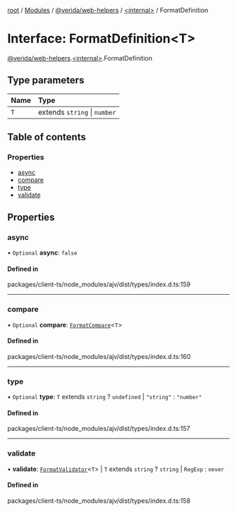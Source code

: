 [root](../README.md) / [Modules](../modules.md) / [@verida/web-helpers](../modules/verida_web_helpers.md) / [<internal\>](../modules/verida_web_helpers._internal_.md) / FormatDefinition

# Interface: FormatDefinition<T\>

[@verida/web-helpers](../modules/verida_web_helpers.md).[<internal\>](../modules/verida_web_helpers._internal_.md).FormatDefinition

## Type parameters

| Name | Type |
| :------ | :------ |
| `T` | extends `string` \| `number` |

## Table of contents

### Properties

- [async](verida_web_helpers._internal_.FormatDefinition.md#async)
- [compare](verida_web_helpers._internal_.FormatDefinition.md#compare)
- [type](verida_web_helpers._internal_.FormatDefinition.md#type)
- [validate](verida_web_helpers._internal_.FormatDefinition.md#validate)

## Properties

### async

• `Optional` **async**: ``false``

#### Defined in

packages/client-ts/node_modules/ajv/dist/types/index.d.ts:159

___

### compare

• `Optional` **compare**: [`FormatCompare`](../modules/verida_web_helpers._internal_.md#formatcompare)<`T`\>

#### Defined in

packages/client-ts/node_modules/ajv/dist/types/index.d.ts:160

___

### type

• `Optional` **type**: `T` extends `string` ? `undefined` \| ``"string"`` : ``"number"``

#### Defined in

packages/client-ts/node_modules/ajv/dist/types/index.d.ts:157

___

### validate

• **validate**: [`FormatValidator`](../modules/verida_web_helpers._internal_.md#formatvalidator)<`T`\> \| `T` extends `string` ? `string` \| `RegExp` : `never`

#### Defined in

packages/client-ts/node_modules/ajv/dist/types/index.d.ts:158
